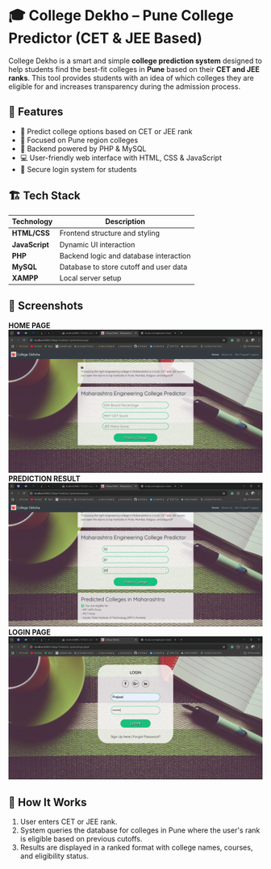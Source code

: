 # 🎓 College Dekho – Pune College Predictor (CET & JEE Based)

College Dekho is a smart and simple **college prediction system** designed to help students find the best-fit colleges in **Pune** based on their **CET and JEE ranks**. This tool provides students with an idea of which colleges they are eligible for and increases transparency during the admission process.

## 🚀 Features

- 🎯 Predict college options based on CET or JEE rank
- 📍 Focused on Pune region colleges
- 🧮 Backend powered by PHP & MySQL
- 💻 User-friendly web interface with HTML, CSS & JavaScript
- 🔐 Secure login system for students

## 🏗️ Tech Stack

| Technology | Description |
|------------|-------------|
| **HTML/CSS** | Frontend structure and styling |
| **JavaScript** | Dynamic UI interaction |
| **PHP** | Backend logic and database interaction |
| **MySQL** | Database to store cutoff and user data |
| **XAMPP** | Local server setup |

## 📸 Screenshots
**HOME PAGE**
![Home Page](./ScreenShots/c2.png)
**PREDICTION RESULT**
![Prediction Result](./ScreenShots/c3.png)
**LOGIN PAGE**
![Login Page](./ScreenShots/c1.png)

## 🧠 How It Works

1. User enters CET or JEE rank.
2. System queries the database for colleges in Pune where the user's rank is eligible based on previous cutoffs.
3. Results are displayed in a ranked format with college names, courses, and eligibility status.
